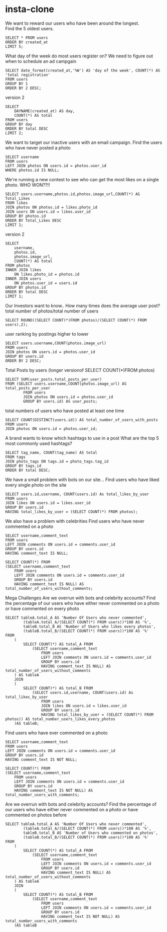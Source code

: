 # insta-clone

We want to reward our users who have been around the longest.  
Find the 5 oldest users.
```
SELECT * FROM users
ORDER BY created_at
LIMIT 5;
```

What day of the week do most users register on?
We need to figure out when to schedule an ad campgain
```
SELECT date_format(created_at,'%W') AS 'day of the week', COUNT(*) AS 'total registration'
FROM users
GROUP BY 1
ORDER BY 2 DESC;
```
version 2
```
SELECT 
    DAYNAME(created_at) AS day,
    COUNT(*) AS total
FROM users
GROUP BY day
ORDER BY total DESC
LIMIT 2;
```

We want to target our inactive users with an email campaign.
Find the users who have never posted a photo
```
SELECT username
FROM users
LEFT JOIN photos ON users.id = photos.user_id
WHERE photos.id IS NULL;
```
We're running a new contest to see who can get the most likes on a single photo.
WHO WON??!!
```
SELECT users.username,photos.id,photos.image_url,COUNT(*) AS Total_Likes
FROM likes
JOIN photos ON photos.id = likes.photo_id
JOIN users ON users.id = likes.user_id
GROUP BY photos.id
ORDER BY Total_Likes DESC
LIMIT 1;
```
version 2
```
SELECT 
    username,
    photos.id,
    photos.image_url, 
    COUNT(*) AS total
FROM photos
INNER JOIN likes
    ON likes.photo_id = photos.id
INNER JOIN users
    ON photos.user_id = users.id
GROUP BY photos.id
ORDER BY total DESC
LIMIT 1;
```

Our Investors want to know..
How many times does the average user post?
total number of photos/total number of users
```
SELECT ROUND((SELECT COUNT(*)FROM photos)/(SELECT COUNT(*) FROM users),2);
```

user ranking by postings higher to lower
```
SELECT users.username,COUNT(photos.image_url)
FROM users
JOIN photos ON users.id = photos.user_id
GROUP BY users.id
ORDER BY 2 DESC;
```

Total Posts by users (longer versionof SELECT COUNT(*)FROM photos) 
```
SELECT SUM(user_posts.total_posts_per_user)
FROM (SELECT users.username,COUNT(photos.image_url) AS total_posts_per_user
		FROM users
		JOIN photos ON users.id = photos.user_id
		GROUP BY users.id) AS user_posts;
```

total numbers of users who have posted at least one time 
```
SELECT COUNT(DISTINCT(users.id)) AS total_number_of_users_with_posts
FROM users
JOIN photos ON users.id = photos.user_id;
```

A brand wants to know which hashtags to use in a post
What are the top 5 most commonly used hashtags?
```
SELECT tag_name, COUNT(tag_name) AS total
FROM tags
JOIN photo_tags ON tags.id = photo_tags.tag_id
GROUP BY tags.id
ORDER BY total DESC;
```

We have a small problem with bots on our site...
Find users who have liked every single photo on the site
```
SELECT users.id,username, COUNT(users.id) As total_likes_by_user
FROM users
JOIN likes ON users.id = likes.user_id
GROUP BY users.id
HAVING total_likes_by_user = (SELECT COUNT(*) FROM photos);
```

We also have a problem with celebrities
Find users who have never commented on a photo
```
SELECT username,comment_text
FROM users
LEFT JOIN comments ON users.id = comments.user_id
GROUP BY users.id
HAVING comment_text IS NULL;
```
```
SELECT COUNT(*) FROM
(SELECT username,comment_text
	FROM users
	LEFT JOIN comments ON users.id = comments.user_id
	GROUP BY users.id
	HAVING comment_text IS NULL) AS total_number_of_users_without_comments;
```
Mega Challenges
Are we overrun with bots and celebrity accounts?
Find the percentage of our users who have either never commented on a photo or have commented on every photo
```
SELECT tableA.total_A AS 'Number Of Users who never commented',
		(tableA.total_A/(SELECT COUNT(*) FROM users))*100 AS '%',
		tableB.total_B AS 'Number of Users who likes every photos',
		(tableB.total_B/(SELECT COUNT(*) FROM users))*100 AS '%'
FROM
	(
		SELECT COUNT(*) AS total_A FROM
			(SELECT username,comment_text
				FROM users
				LEFT JOIN comments ON users.id = comments.user_id
				GROUP BY users.id
				HAVING comment_text IS NULL) AS total_number_of_users_without_comments
	) AS tableA
	JOIN
	(
		SELECT COUNT(*) AS total_B FROM
			(SELECT users.id,username, COUNT(users.id) As total_likes_by_user
				FROM users
				JOIN likes ON users.id = likes.user_id
				GROUP BY users.id
				HAVING total_likes_by_user = (SELECT COUNT(*) FROM photos)) AS total_number_users_likes_every_photos
	)AS tableB;
```

Find users who have ever commented on a photo
```
SELECT username,comment_text
FROM users
LEFT JOIN comments ON users.id = comments.user_id
GROUP BY users.id
HAVING comment_text IS NOT NULL;
```
```
SELECT COUNT(*) FROM
(SELECT username,comment_text
	FROM users
	LEFT JOIN comments ON users.id = comments.user_id
	GROUP BY users.id
	HAVING comment_text IS NOT NULL) AS total_number_users_with_comments;
```

Are we overrun with bots and celebrity accounts?
Find the percentage of our users who have either never commented on a photo or have commented on photos before
```
SELECT tableA.total_A AS 'Number Of Users who never commented',
		(tableA.total_A/(SELECT COUNT(*) FROM users))*100 AS '%',
		tableB.total_B AS 'Number of Users who commented on photos',
		(tableB.total_B/(SELECT COUNT(*) FROM users))*100 AS '%'
FROM
	(
		SELECT COUNT(*) AS total_A FROM
			(SELECT username,comment_text
				FROM users
				LEFT JOIN comments ON users.id = comments.user_id
				GROUP BY users.id
				HAVING comment_text IS NULL) AS total_number_of_users_without_comments
	) AS tableA
	JOIN
	(
		SELECT COUNT(*) AS total_B FROM
			(SELECT username,comment_text
				FROM users
				LEFT JOIN comments ON users.id = comments.user_id
				GROUP BY users.id
				HAVING comment_text IS NOT NULL) AS total_number_users_with_comments
	)AS tableB
  ```
